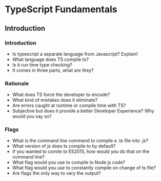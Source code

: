 # TypeScript Fundamentals

## Introduction

### Introduction

-   Is typescript a separate language from Javascript? Explain!
-   What language does TS compile to?
-   Is it run time type checking?
-   It comes in three parts, what are they?

### Rationale

-   What does TS force the developer to encode?
-   What kind of mistakes does it eliminate?
-   Are errors caught at runtime or compile time with TS?
-   Subjective but does it provide a better Developer Experience? Why would you say so?

### Flags

-   What is the command line command to compile a .ts file into .js?
-   What version of js does ts compile to by default?
-   If you wanted to comile to ES2015, how would you do that on the command line?
-   What flag would you use to compile to Node js code?
-   What flag would you use to constantly compile on change of ts file?
-   Are flags the only way to vary the output?
